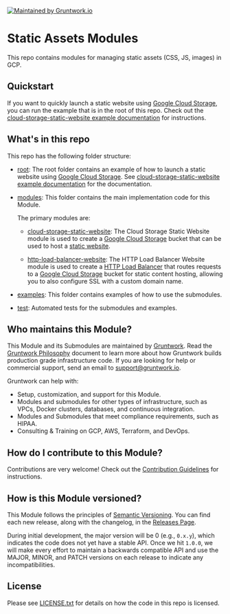 [![Maintained by Gruntwork.io](https://img.shields.io/badge/maintained%20by-gruntwork.io-%235849a6.svg)](https://gruntwork.io/?ref=repo_google_static_assets)

<!-- NOTE: Because the module is published to Terraform Module Registry, we have to use absolute links in all READMEs. -->

# Static Assets Modules

This repo contains modules for managing static assets (CSS, JS, images) in GCP.

## Quickstart

If you want to quickly launch a static website using [Google Cloud Storage](https://cloud.google.com/storage/), 
you can run the example that is in the root of this repo. Check out the [cloud-storage-static-website example documentation](https://github.com/gruntwork-io/terraform-google-static-assets/blob/master/examples/cloud-storage-static-website) for instructions.

## What's in this repo

This repo has the following folder structure:

* [root](https://github.com/gruntwork-io/terraform-google-static-assets/tree/master): The root folder contains an example of how to launch a static website using [Google Cloud Storage](https://cloud.google.com/storage/). See [cloud-storage-static-website example documentation](https://github.com/gruntwork-io/terraform-google-static-assets/blob/master/examples/cloud-storage-static-website) for the documentation.

* [modules](https://github.com/gruntwork-io/terraform-google-static-assets/blob/master/modules): This folder contains the main implementation code for this Module.

  The primary modules are:

    * [cloud-storage-static-website](https://github.com/gruntwork-io/terraform-google-static-assets/blob/master/modules/cloud-storage-static-website): 
      The Cloud Storage Static Website module is used to create a [Google Cloud Storage](https://cloud.google.com/storage/) 
      bucket that can be used to host a [static website](https://cloud.google.com/storage/docs/hosting-static-website).

    * [http-load-balancer-website](https://github.com/gruntwork-io/terraform-google-static-assets/blob/master/modules/http-load-balancer-website): 
      The HTTP Load Balancer Website module is used to create a [HTTP Load Balancer](https://cloud.google.com/load-balancing/docs/https/) 
      that routes requests to a [Google Cloud Storage](https://cloud.google.com/storage/) bucket for static content hosting, 
      allowing you to also configure SSL with a custom domain name.

* [examples](https://github.com/gruntwork-io/terraform-google-static-assets/blob/master/examples): This folder contains examples of how to use the submodules.

* [test](https://github.com/gruntwork-io/terraform-google-static-assets/blob/master/test): Automated tests for the submodules and examples.

## Who maintains this Module?

This Module and its Submodules are maintained by [Gruntwork](http://www.gruntwork.io/). Read the [Gruntwork Philosophy](/GRUNTWORK_PHILOSOPHY.md) document to learn more about how Gruntwork builds production grade infrastructure code. If you are looking for help or commercial support, send an email to
[support@gruntwork.io](mailto:support@gruntwork.io?Subject=Google%20Static%20Assets%20Module).

Gruntwork can help with:

* Setup, customization, and support for this Module.
* Modules and submodules for other types of infrastructure, such as VPCs, Docker clusters, databases, and continuous
  integration.
* Modules and Submodules that meet compliance requirements, such as HIPAA.
* Consulting & Training on GCP, AWS, Terraform, and DevOps.


## How do I contribute to this Module?

Contributions are very welcome! Check out the [Contribution Guidelines](https://github.com/gruntwork-io/terraform-google-static-assets/blob/master/CONTRIBUTING.md) for instructions.


## How is this Module versioned?

This Module follows the principles of [Semantic Versioning](http://semver.org/). You can find each new release, along
with the changelog, in the [Releases Page](https://github.com/gruntwork-io/terraform-google-static-assets/releases).

During initial development, the major version will be 0 (e.g., `0.x.y`), which indicates the code does not yet have a stable API. Once we hit `1.0.0`, we will make every effort to maintain a backwards compatible API and use the MAJOR, MINOR, and PATCH versions on each release to indicate any incompatibilities.


## License

Please see [LICENSE.txt](https://github.com/gruntwork-io/terraform-google-static-assets/blob/master/LICENSE.txt) for details on how the code in this repo is licensed.
